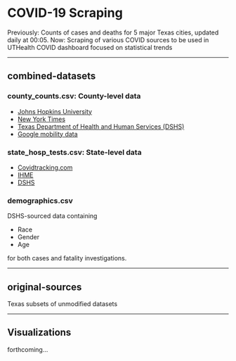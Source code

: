 # COVID-19 Scraping


Previously: Counts of cases and deaths for 5 major Texas cities, updated daily at 00:05.
Now: Scraping of various COVID sources to be used in UTHealth COVID dashboard focused on statistical trends

---

## combined-datasets
### county_counts.csv: County-level data

- [Johns Hopkins University](https://github.com/CSSEGISandData/COVID-19/tree/master/csse_covid_19_data/csse_covid_19_time_series)
- [New York Times](https://github.com/nytimes/covid-19-data)
- [Texas Department of Health and Human Services (DSHS)](https://www.dshs.state.tx.us/coronavirus)
- [Google mobility data](https://www.google.com/covid19/mobility/)

### state_hosp_tests.csv: State-level data

- [Covidtracking.com](https://covidtracking.com/data)
- [IHME](http://www.healthdata.org/covid/data-downloads)
- [DSHS](https://www.dshs.state.tx.us/coronavirus)

### demographics.csv

DSHS-sourced data containing 

- Race
- Gender
- Age

for both cases and fatality investigations.

----

## original-sources

Texas subsets of unmodified datasets

---

## Visualizations 
forthcoming...